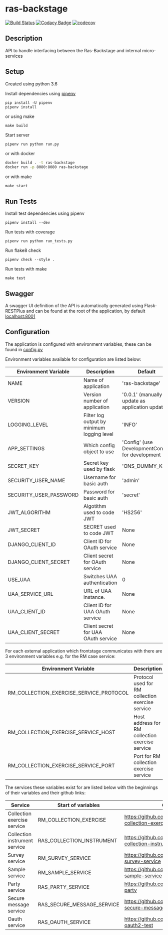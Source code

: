 # ras-backstage
[![Build Status](https://travis-ci.org/ONSdigital/ras-backstage.svg?branch=master)](https://travis-ci.org/ONSdigital/ras-backstage)
[![Codacy Badge](https://api.codacy.com/project/badge/Grade/38f97350260a4819aa64c4a4d19f6d1d)](https://www.codacy.com/app/ONS/ras-backstage?utm_source=github.com&amp;utm_medium=referral&amp;utm_content=ONSdigital/ras-backstage&amp;utm_campaign=Badge_Grade)
[![codecov](https://codecov.io/gh/ONSdigital/ras-backstage/branch/master/graph/badge.svg)](https://codecov.io/gh/ONSdigital/ras-backstage)

## Description
API to handle interfacing between the Ras-Backstage and internal micro-services

## Setup
Created using python 3.6

Install dependencies using [pipenv](https://docs.pipenv.org/index.html)
```
pip install -U pipenv
pipenv install
```

or using make
```
make build
```

Start server
```
pipenv run python run.py
```

or with docker

```bash
docker build . -t ras-backstage
docker run -p 8080:8080 ras-backstage
```

or with make
```
make start
```


## Run Tests
Install test dependencies using pipenv
```
pipenv install --dev
```

Run tests with coverage
```
pipenv run python run_tests.py
```

Run flake8 check
```
pipenv check --style .
```

Run tests with make
```
make test
```

## Swagger
A swagger UI definition of the API is automatically generated using Flask-RESTPlus and can be found at the root of the application, by default [localhost:8001]('http://localhost:8001')

## Configuration
The application is configured with environment variables, these can be found in [config.py](config.py)

Environment variables available for configuration are listed below:

| Environment Variable            | Description                                        | Default
|---------------------------------|----------------------------------------------------|-------------------------------
| NAME                            | Name of application                                | 'ras-backstage'
| VERSION                         | Version number of application                      | '0.0.1' (manually update as application updates)
| LOGGING_LEVEL                   | Filter log output by minimum logging level         | 'INFO'
| APP_SETTINGS                    | Which config object to use                         | 'Config' (use DevelopmentConfig) for development
| SECRET_KEY                      | Secret key used by flask                           | 'ONS_DUMMY_KEY'
| SECURITY_USER_NAME              | Username for basic auth                            | 'admin'
| SECURITY_USER_PASSWORD          | Password for basic auth                            | 'secret'
| JWT_ALGORITHM                   | Algotithm used to code JWT                         | 'HS256'
| JWT_SECRET                      | SECRET used to code JWT                            | None
| DJANGO_CLIENT_ID                | Client ID for OAuth service                        | None
| DJANGO_CLIENT_SECRET            | Client secret for OAuth service                    | None
| USE_UAA                         | Switches UAA authentication                        | 0
| UAA_SERVICE_URL                 | URL of UAA instance.                               | None
| UAA_CLIENT_ID                   | Client ID for UAA OAuth service                    | None
| UAA_CLIENT_SECRET               | Client secret for UAA OAuth service                | None

For each external application which frontstage communicates with there are 3 environment variables e.g. for the RM case service:

| Environment Variable                           | Description                                      | Default
|------------------------------------------------|--------------------------------------------------|-------------------------------
| RM_COLLECTION_EXERCISE_SERVICE_PROTOCOL        | Protocol used for RM collection exercise service | 'http'
| RM_COLLECTION_EXERCISE_SERVICE_HOST            | Host address for RM collection exercise service  | 'localhost'
| RM_COLLECTION_EXERCISE_SERVICE_PORT            | Port for RM collection exercise service          | '8145'

The services these variables exist for are listed below with the beginnings of their variables and their github links:

| Service                         | Start of variables          | Github
|---------------------------------|-----------------------------|-----------------------------
| Collection exercise service     | RM_COLLECTION_EXERCISE      | https://github.com/ONSdigital/rm-collection-exercise-service
| Collection instrument service   | RAS_COLLECTION_INSTRUMENT   | https://github.com/ONSdigital/ras-collection-instrument
| Survey service                  | RM_SURVEY_SERVICE           | https://github.com/ONSdigital/rm-survey-service
| Sample service                  | RM_SAMPLE_SERVICE           | https://github.com/ONSdigital/rm-sample-service
| Party service                   | RAS_PARTY_SERVICE           | https://github.com/ONSdigital/ras-party
| Secure message service          | RAS_SECURE_MESSAGE_SERVICE  | https://github.com/ONSdigital/ras-secure-message
| Oauth service                   | RAS_OAUTH_SERVICE           | https://github.com/ONSdigital/django-oauth2-test
